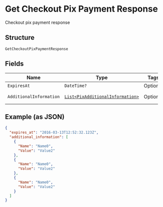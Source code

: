 
# Get Checkout Pix Payment Response

Checkout pix payment response

## Structure

`GetCheckoutPixPaymentResponse`

## Fields

| Name | Type | Tags | Description |
|  --- | --- | --- | --- |
| `ExpiresAt` | `DateTime?` | Optional | Expires at |
| `AdditionalInformation` | [`List<PixAdditionalInformation>`](../../doc/models/pix-additional-information.md) | Optional | Additional information |

## Example (as JSON)

```json
{
  "expires_at": "2016-03-13T12:52:32.123Z",
  "additional_information": [
    {
      "Name": "Name0",
      "Value": "Value2"
    },
    {
      "Name": "Name0",
      "Value": "Value2"
    },
    {
      "Name": "Name0",
      "Value": "Value2"
    }
  ]
}
```

